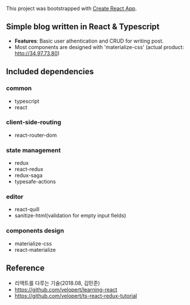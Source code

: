 This project was bootstrapped with [Create React App](https://github.com/facebook/create-react-app).

## Simple blog written in React & Typescript

-   **Features**: Basic user athentication and CRUD for writing post.
-   Most components are designed with 'materialize-css'
(actual product: http://34.97.73.80)

## Included dependencies

### common

-   typescript
-   react

### client-side-routing

-   react-router-dom

### state management

-   redux
-   react-redux
-   redux-saga
-   typesafe-actions

### editor

-   react-quill
-   sanitize-html(validation for empty input fields)

### components design

-   materialize-css
-   react-materialize

## Reference

-   리액트를 다루는 기술(2018.08, 김민준)
-   https://github.com/velopert/learning-react
-   https://github.com/velopert/ts-react-redux-tutorial
